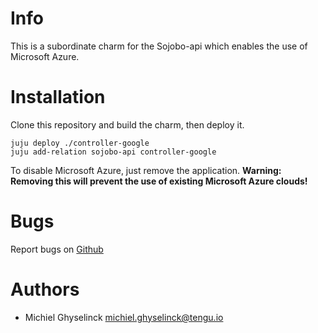 # Info
This is a subordinate charm for the Sojobo-api which enables the use of Microsoft Azure.

# Installation
Clone this repository and build the charm, then deploy it.
```
juju deploy ./controller-google
juju add-relation sojobo-api controller-google
```
To disable Microsoft Azure, just remove the application.
**Warning: Removing this will prevent the use of existing Microsoft Azure clouds!**

# Bugs
Report bugs on <a href="https://github.com/tengu-team/layer-controller-azure/issues">Github</a>

# Authors
- Michiel Ghyselinck <michiel.ghyselinck@tengu.io>
